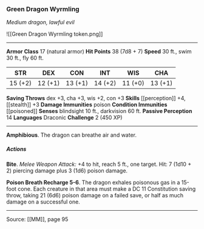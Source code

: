 ### Green Dragon Wyrmling
_Medium dragon, lawful evil_

![[Green Dragon Wyrmling token.png]]




---

**Armor Class** 17 (natural armor)
**Hit Points** 38 (7d8 + 7)
**Speed** 30 ft., swim 30 ft., fly 60 ft.

| STR     | DEX     | CON     | INT     | WIS     | CHA     |
|---------|---------|---------|---------|---------|---------|
| 15 (+2) | 12 (+1) | 13 (+1) | 14 (+2) | 11 (+0) | 13 (+1) |

**Saving Throws** dex +3, cha +3, wis +2, con +3
**Skills** [[perception]] +4, [[stealth]] +3
**Damage Immunities** poison
**Condition Immunities** [[poisoned]]
**Senses** blindsight 10 ft., darkvision 60 ft.
**Passive Perception** 14
**Languages** Draconic
**Challenge** 2 (450 XP)

---

**Amphibious**. The dragon can breathe air and water.

##### Actions
**Bite**. _Melee Weapon Attack:_ +4 to hit, reach 5 ft., one target. Hit: 7 (1d10 + 2) piercing damage plus 3 (1d6) poison damage.

**Poison Breath Recharge 5-6**. The dragon exhales poisonous gas in a 15-foot cone. Each creature in that area must make a DC 11 Constitution saving throw, taking 21 (6d6) poison damage on a failed save, or half as much damage on a successful one.


---

Source: [[MM]], page 95